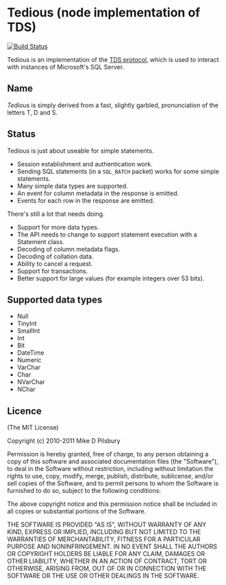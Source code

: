 Tedious (node implementation of TDS)
====================================
[![Build Status](https://secure.travis-ci.org/pekim/tedious.png)](http://travis-ci.org/pekim/tedious)

Tedious is an implementation of the [TDS protocol](http://msdn.microsoft.com/en-us/library/dd304523.aspx),
which is used to interact with instances of Microsoft's SQL Server.

Name
----
_Tedious_ is simply derived from a fast, slightly garbled, pronunciation of the letters T, D and S. 

Status
------
Tedious is just about useable for simple statements.

- Session establishment and authentication work.
- Sending SQL statements (in a `SQL_BATCH` packet) works for some simple statements.
 - Many simple data types are supported.
 - An event for column metadata in the response is emitted.
 - Events for each row in the response are emitted.

There's still a lot that needs doing.

- Support for more data types.
- The API needs to change to support statement execution with a Statement class.
- Decoding of column metadata flags.
- Decoding of collation data.
- Ability to cancel a request.
- Support for transactions.
- Better support for large values (for example integers over 53 bits).

Supported data types
----------
- Null
- TinyInt
- SmallInt
- Int
- Bit
- DateTime
- Numeric
- VarChar
- Char
- NVarChar
- NChar

Licence
-------
(The MIT License)

Copyright (c) 2010-2011 Mike D Pilsbury

Permission is hereby granted, free of charge, to any person obtaining a copy of this software and associated documentation files (the "Software"), to deal in the Software without restriction, including without limitation the rights to use, copy, modify, merge, publish, distribute, sublicense, and/or sell copies of the Software, and to permit persons to whom the Software is furnished to do so, subject to the following conditions:

The above copyright notice and this permission notice shall be included in all copies or substantial portions of the Software.

THE SOFTWARE IS PROVIDED "AS IS", WITHOUT WARRANTY OF ANY KIND, EXPRESS OR IMPLIED, INCLUDING BUT NOT LIMITED TO THE WARRANTIES OF MERCHANTABILITY, FITNESS FOR A PARTICULAR PURPOSE AND NONINFRINGEMENT. IN NO EVENT SHALL THE AUTHORS OR COPYRIGHT HOLDERS BE LIABLE FOR ANY CLAIM, DAMAGES OR OTHER LIABILITY, WHETHER IN AN ACTION OF CONTRACT, TORT OR OTHERWISE, ARISING FROM, OUT OF OR IN CONNECTION WITH THE SOFTWARE OR THE USE OR OTHER DEALINGS IN THE SOFTWARE.
